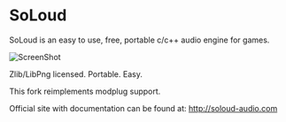 SoLoud
======

SoLoud is an easy to use, free, portable c/c++ audio engine for games.

![ScreenShot](https://raw.github.com/jarikomppa/soloud/master/soloud.png)

Zlib/LibPng licensed. Portable. Easy.

This fork reimplements modplug support.

Official site with documentation can be found at:
 http://soloud-audio.com
